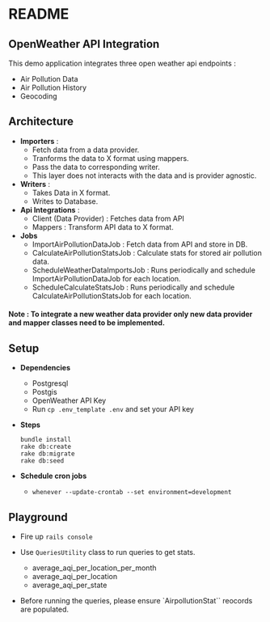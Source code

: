 # README

## OpenWeather API Integration

This demo application integrates three open weather api endpoints :
- Air Pollution Data
- Air Pollution History
- Geocoding

## Architecture
- **Importers** :
    - Fetch data from a data provider.
    - Tranforms the data to X format using mappers.
    - Pass the data to corresponding writer.
    - This layer does not interacts with the data and is provider agnostic.
- **Writers** :
    - Takes Data in X format.
    - Writes to Database.
- **Api Integrations** :
    - Client (Data Provider) : Fetches data from API
    - Mappers : Transform API data to X format.
- **Jobs**
    - ImportAirPollutionDataJob : Fetch data from API and store in DB.
    - CalculateAirPollutionStatsJob : Calculate stats for stored air pollution data.
    - ScheduleWeatherDataImportsJob : Runs periodically and schedule ImportAirPollutionDataJob for each location.
    - ScheduleCalculateStatsJob : Runs periodically and schedule CalculateAirPollutionStatsJob for each location.

#### Note : To integrate a new weather data provider only new data provider and mapper classes need to be implemented.

## Setup
- **Dependencies**
    - Postgresql
    - Postgis
    - OpenWeather API Key 
    - Run `cp .env_template .env` and set your API key
- **Steps**

    ```
    bundle install
    rake db:create
    rake db:migrate
    rake db:seed
    ```
- **Schedule cron jobs**
    - `whenever --update-crontab --set environment=development`

 ## Playground
 - Fire up `rails console`

 - Use `QueriesUtility` class to run queries to get stats.
    - average_aqi_per_location_per_month
    - average_aqi_per_location
    - average_aqi_per_state
- Before running the queries, please ensure `AirpollutionStat`` reocords are populated.